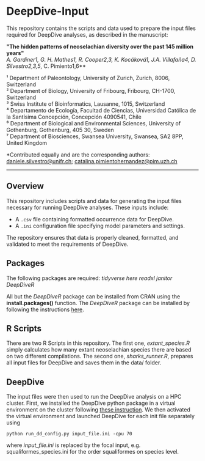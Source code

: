 # DeepDive-Input

This repository contains the scripts and data used to prepare the input files required for DeepDive analyses, as described in the manuscript:

**"The hidden patterns of neoselachian diversity over the past 145 million years"**  
*A. Gardiner1, G. H. Mathes1, R. Cooper2,3, K. Kocáková1, J.A. Villafaña4, D. Silvestro2,3,5*, C. Pimiento1,6*\*

¹ Department of Paleontology, University of Zurich, Zurich, 8006, Switzerland  
² Department of Biology, University of Fribourg, Fribourg, CH-1700, Switzerland  
³ Swiss Institute of Bioinformatics, Lausanne, 1015, Switzerland  
⁴ Departamento de Ecología, Facultad de Ciencias, Universidad Católica de la Santísima Concepción, Concepción 4090541, Chile  
⁶ Department of Biological and Environmental Sciences, University of Gothenburg, Gothenburg, 405 30, Sweden  
⁷ Department of Biosciences, Swansea University, Swansea, SA2 8PP, United Kingdom  

\*Contributed equally and are the corresponding authors: [daniele.silvestro@unifr.ch](mailto:daniele.silvestro@unifr.ch); [catalina.pimientohernandez@pim.uzh.ch](mailto:catalina.pimientohernandez@pim.uzh.ch)

---

## Overview

This repository includes scripts and data for generating the input files necessary for running DeepDive analyses. These inputs include:

- A `.csv` file containing formatted occurrence data for DeepDive.
- A `.ini` configuration file specifying model parameters and settings.

The repository ensures that data is properly cleaned, formatted, and validated to meet the requirements of DeepDive.


## Packages  
 
The following packages are required: 
*tidyverse*
*here*
*readxl*
*janitor*
*DeepDiveR*

All but the *DeepDiveR* package can be installed from CRAN using the **install.packages()** function. The *DeepDiveR* package can be installed by following the instructions [here](https://github.com/DeepDive-project/DeepDiveR).

## R Scripts

There are two R Scripts in this repository. The first one, *extant_species.R* simply calculates how many extant neoselachian species there are based on two different compilations. The second one, *sharks_runner.R*, prepares all input files for DeepDive and saves them in the data/ folder. 

## DeepDive

The input files were then used to run the DeepDive analysis on a HPC cluster. First, we installed the DeepDive python package in a virtual environment on the cluster following [these instruction](https://github.com/DeepDive-project/deepdive). We then activated the virtual environment and launched DeepDive for each init file separately using
```
python run_dd_config.py input_file.ini -cpu 70
```
where *input_file.ini* is replaced by the focal input, e.g. squaliformes_species.ini for the order squaliformes on species level. 
